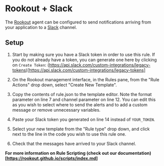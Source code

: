 # Rookout + Slack

The [Rookout] agent can be configured to send notifications arriving from your
application to a [Slack] channel.

## Setup

1. Start by making sure you have a Slack token in order to use this rule.
If you do not already have a token, you can generate one here by clicking on `Create Token`:
(https://api.slack.com/custom-integrations/legacy-tokens)[https://api.slack.com/custom-integrations/legacy-tokens]

1. On the Rookout management interface, in the Rules pane, from the "Rule Actions"
drop down, select "Create New Template".

1. Copy the contents of rule.json to the template editor. Note the format parameter on line 7
and channel parameter on line 12.
You can edit this as you wish to select where to send the alerts and to add a custom message or remove unnecessary variables.

1. Paste your Slack token you generated on line 14 instead of `YOUR_TOKEN`.

1. Select your new template from the "Rule type" drop down, and click next to
the line in the code you wish to use this rule one.

1. Check that the messages have arrived to your Slack channel.

__For more information on Rule Scripting (check out our documentation)[https://rookout.github.io/scripts/index.md]__

[Slack]: https://slack.com/
[Rookout]: https://rookout.github.io